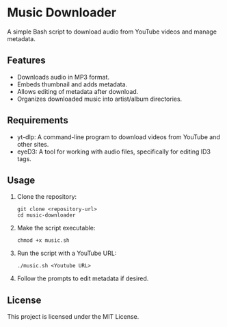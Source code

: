 # Music Downloader

A simple Bash script to download audio from YouTube videos and manage metadata.

## Features

- Downloads audio in MP3 format.
- Embeds thumbnail and adds metadata.
- Allows editing of metadata after download.
- Organizes downloaded music into artist/album directories.

## Requirements

- yt-dlp: A command-line program to download videos from YouTube and other sites.
- eyeD3: A tool for working with audio files, specifically for editing ID3 tags.

## Usage

1. Clone the repository:

   ```
   git clone <repository-url>
   cd music-downloader
   ```

2. Make the script executable:

   ```
   chmod +x music.sh
   ```

3. Run the script with a YouTube URL:

   ```
   ./music.sh <Youtube URL>
   ```

4. Follow the prompts to edit metadata if desired.

## License

This project is licensed under the MIT License.
